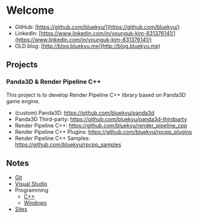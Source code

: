 # Welcome

- GitHub: [https://github.com/bluekyu/](https://github.com/bluekyu/)
- LinkedIn: [https://www.linkedin.com/in/younguk-kim-831376141/](https://www.linkedin.com/in/younguk-kim-831376141/)
- OLD blog: [http://blog.bluekyu.me](http://blog.bluekyu.me)



## Projects

### Panda3D & Render Pipeline C++
This project is to develop Render Pipeline C++ library based on Panda3D game engine.

- (custom) Panda3D: https://github.com/bluekyu/panda3d
- Panda3D Third-party: https://github.com/bluekyu/panda3d-thirdparty
- Render Pipeline C++: https://github.com/bluekyu/render_pipeline_cpp
- Render Pipeline C++ Plugins: https://github.com/bluekyu/rpcpp_plugins
- Render Pipeline C++ Samples: https://github.com/bluekyu/rpcpp_samples



## Notes
- [Git](notes/git.md)
- [Visual Studio](notes/visual_studio.md)
- Programming
  - [C++](notes/programming/cpp.md)
  - [Windows](notes/programming/windows.md)
- [Sites](notes/sites.md)
